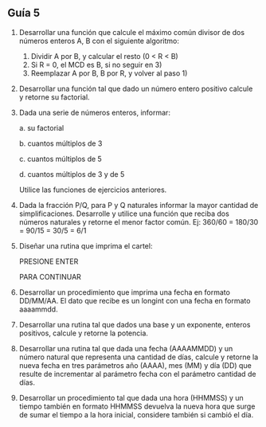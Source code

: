 ## Guía 5
1. Desarrollar una función que calcule el máximo común divisor de dos números enteros A, B con el siguiente algoritmo:
    1. Dividir A por B, y calcular el resto (0 < R < B)
    2. Si R = 0, el MCD es B, si no seguir en 3)
    3. Reemplazar A por B, B por R, y volver al paso 1)

2. Desarrollar una función tal que dado un  número entero positivo calcule y retorne su factorial.

3. Dada una serie de números enteros, informar:

    a. su factorial

    b. cuantos múltiplos de 3

    c. cuantos múltiplos de 5

    d. cuantos múltiplos de 3 y de 5
    
    Utilice las funciones de ejercicios anteriores.

4. Dada la fracción P/Q, para P y Q naturales informar la mayor cantidad de simplificaciones. Desarrolle y utilice una función que reciba dos números naturales y retorne el menor factor común. Ej: 360/60 = 180/30 = 90/15 = 30/5 = 6/1

5. Diseñar una rutina que imprima el cartel:

    PRESIONE ENTER

    PARA CONTINUAR

6. Desarrollar un procedimiento que imprima una fecha en formato DD/MM/AA. El dato que recibe es un longint con una fecha en formato aaaammdd.

7. Desarrollar una rutina tal que dados una base y un exponente, enteros positivos, calcule  y retorne la potencia.

8. Desarrollar una rutina tal que dada una fecha (AAAAMMDD) y un número natural que representa una cantidad de días, calcule y retorne la nueva fecha en tres parámetros  año (AAAA), mes (MM) y día (DD) que resulte de incrementar al parámetro fecha con el parámetro cantidad de días. 

9. Desarrollar un procedimiento tal que dada una hora (HHMMSS) y un tiempo también en formato HHMMSS devuelva la nueva hora que surge de sumar el tiempo a la hora  inicial, considere también si cambió el día.

